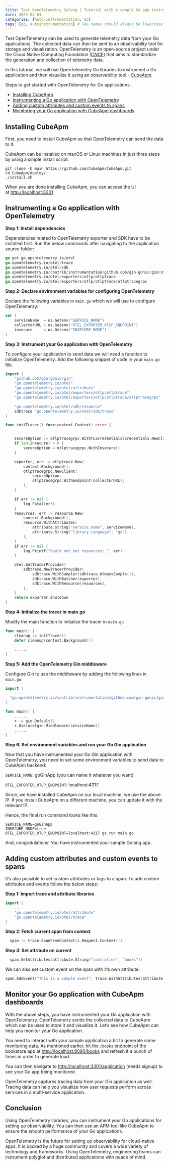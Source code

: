 ```yaml
---
title: Test OpenTelemetry Golang | Tutorial with a sample Go app instrumentation
date: 2023-04-01
categories: [Auto-instrumentation, Go]
tags: [go, autoinstrumentation] # TAG names should always be lowercase
---
```


Test OpenTelemetry can be used to generate telemetry data from your Go applications. The collected data can then be sent to an observability tool for storage and visualization. OpenTelemetry is an open-source project under the Cloud Native Computing Foundation ([CNCF](https://www.cncf.io/)) that aims to standardize the generation and collection of telemetry data.

In this tutorial, we will use OpenTelemetry Go libraries to instrument a Go application and then visualize it using an observability tool - [CubeApm](https://CubeApm.io/).

Steps to get started with OpenTelemetry for Go applications:

- [Installing CubeApm](#installing-CubeApm)
- [Instrumenting a Go application with OpenTelemetry](#instrumenting-a-go-application-with-opentelemetry)
- [Adding custom attributes and custom events to spans](#adding-custom-attributes-and-custom-events-to-spans)
- [Monitoring your Go application with CubeApm dashboards](#monitor-your-go-application-with-CubeApm-dashboards)

## Installing CubeApm[​](#installing-CubeApm "Direct link to Installing CubeApm")

First, you need to install CubeApm so that OpenTelemetry can send the data to it.

CubeApm can be installed on macOS or Linux machines in just three steps by using a simple install script.

    git clone -b main https://github.com/CubeApm/CubeApm.git
    cd CubeApm/deploy/
    ./install.sh

When you are done installing CubeApm, you can access the UI at [http://localhost:3301](http://localhost:3301/application)

<!-- _CubeApm dashboard - It shows services from a sample app that comes bundled with the application_ -->

## Instrumenting a Go application with OpenTelemetry[​](#instrumenting-a-go-application-with-opentelemetry "Direct link to Instrumenting a Go application with OpenTelemetry")

**Step 1: Install dependencies**

Dependencies related to OpenTelemetry exporter and SDK have to be installed first. Run the below commands after navigating to the application source folder:

```go
go get go.opentelemetry.io/otel
go.opentelemetry.io/otel/trace
go.opentelemetry.io/otel/sdk
go.opentelemetry.io/contrib/instrumentation/github.com/gin-gonic/gin/otelgin
go.opentelemetry.io/otel/exporters/otlp/otlptrace
go.opentelemetry.io/otel/exporters/otlp/otlptrace/otlptracegrpc
```

**Step 2: Declare environment variables for configuring OpenTelemetry**

Declare the following variables in `main.go` which we will use to configure OpenTelemetry:

```go
var (
    serviceName  = os.Getenv("SERVICE_NAME")
    collectorURL = os.Getenv("OTEL_EXPORTER_OTLP_ENDPOINT")
    insecure     = os.Getenv("INSECURE_MODE")
)
```

**Step 3: Instrument your Go application with OpenTelemetry**

To configure your application to send data we will need a function to initialize OpenTelemetry. Add the following snippet of code in your `main.go` file.

```go
import (
    "github.com/gin-gonic/gin"
    "go.opentelemetry.io/otel"
    "go.opentelemetry.io/otel/attribute"
    "go.opentelemetry.io/otel/exporters/otlp/otlptrace"
    "go.opentelemetry.io/otel/exporters/otlp/otlptrace/otlptracegrpc"

    "go.opentelemetry.io/otel/sdk/resource"
    sdktrace "go.opentelemetry.io/otel/sdk/trace"
)

func initTracer() func(context.Context) error {


    secureOption := otlptracegrpc.WithTLSCredentials(credentials.NewClientTLSFromCert(nil, ""))
    if len(insecure) > 0 {
        secureOption = otlptracegrpc.WithInsecure()
    }

    exporter, err := otlptrace.New(
        context.Background(),
        otlptracegrpc.NewClient(
            secureOption,
            otlptracegrpc.WithEndpoint(collectorURL),
        ),
    )

    if err != nil {
        log.Fatal(err)
    }
    resources, err := resource.New(
        context.Background(),
        resource.WithAttributes(
            attribute.String("service.name", serviceName),
            attribute.String("library.language", "go"),
        ),
    )
    if err != nil {
        log.Printf("Could not set resources: ", err)
    }

    otel.SetTracerProvider(
        sdktrace.NewTracerProvider(
            sdktrace.WithSampler(sdktrace.AlwaysSample()),
            sdktrace.WithBatcher(exporter),
            sdktrace.WithResource(resources),
        ),
    )
    return exporter.Shutdown
}
```

**Step 4: Initialize the tracer in main.go**

Modify the main function to initialise the tracer in `main.go`

```go
func main() {
    cleanup := initTracer()
    defer cleanup(context.Background())

    ......
}
```

**Step 5: Add the OpenTelemetry Gin middleware**

Configure Gin to use the middleware by adding the following lines in `main.go`.

```go
import (
    ....
  "go.opentelemetry.io/contrib/instrumentation/github.com/gin-gonic/gin/otelgin"
)

func main() {
    ......
    r := gin.Default()
    r.Use(otelgin.Middleware(serviceName))
    ......
}

```

**Step 6: Set environment variables and run your Go Gin application**

Now that you have instrumented your Go Gin application with OpenTelemetry, you need to set some environment variables to send data to CubeApm backend:

`SERVICE_NAME`: goGinApp (you can name it whatever you want)

`OTEL_EXPORTER_OTLP_ENDPOINT`: localhost:4317

Since, we have installed CubeApm on our local machine, we use the above IP. If you install CubeApm on a different machine, you can update it with the relevant IP.

Hence, the final run command looks like this:

    SERVICE_NAME=goGinApp
    INSECURE_MODE=true
    OTEL_EXPORTER_OTLP_ENDPOINT=localhost:4317 go run main.go

And, congratulations! You have instrumented your sample Golang app.

<!-- Hit the `/books` endpoint of the bookstore app at [http://localhost:8090/books](http://localhost:8090/books). Refresh it a bunch of times in order to generate load, and wait for 1-2 mins for data to appear on CubeApm dashboard. -->

## Adding custom attributes and custom events to spans[​](#adding-custom-attributes-and-custom-events-to-spans "Direct link to Adding custom attributes and custom events to spans")

It’s also possible to set custom attributes or tags to a span. To add custom attributes and events follow the below steps:

**Step 1: Import trace and attribute libraries**

```go
import (
    ...
    "go.opentelemetry.io/otel/attribute"
    "go.opentelemetry.io/otel/trace"
)
```

**Step 2: Fetch current span from context**

```go
  span := trace.SpanFromContext(c.Request.Context())
```

**Step 3: Set attribute on current**

```go
  span.SetAttributes(attribute.String("controller", "books"))
```

<!-- CubeApm dashboards can be used to track these custom attributes. -->

<!-- ![Custom attributes on CubeApm dashboard](/img/blog/2022/05/opentelemetry_go_custom_attributes.webp) -->

<!-- TODO - Check with Vijay -->
<!-- _Custom attributes can seen under \`Tags\` section on CubeApm trace detail page_ -->

We can also set custom event on the span with it’s own attribute.

```go
span.AddEvent("This is a sample event", trace.WithAttributes(attribute.Int("pid", 4328), attribute.String("sampleAttribute", "Test")))
```

<!-- You can also see these custom events on CubeApm dashboard. -->

<!-- ![Custom Events on CubeApm Dashboard](/img/blog/2022/05/opentelemetry_go_events.webp) -->

<!-- TODO - Check with Vijay -->
<!-- _Events can be seen under \`Events\` section on CubeApm trace detail page_ -->

<!-- Events can be seen under `Events` section on CubeApm trace detail page -->

## Monitor your Go application with CubeApm dashboards[​](#monitor-your-go-application-with-CubeApm-dashboards "Direct link to Monitor your Go application with CubeApm dashboards")

With the above steps, you have instrumented your Go application with OpenTelemetry. OpenTelemetry sends the collected data to CubeApm which can be used to store it and visualize it. Let’s see how CubeApm can help you monitor your Go application.

You need to interact with your sample application a bit to generate some monitoring data. As mentioned earlier, hit the `/books` endpoint of the bookstore app at [http://localhost:8090/books](http://localhost:8090/books) and refresh it a bunch of times in order to generate load.

You can then navigate to [http://localhost:3301/application](http://localhost:3301/application) (needs signup) to see your Go app being monitored.

<!-- TODO - Check with Vijay -->
<!-- Go to `Metrics`→ `goGinApp`→ you will be able to see the dashboard. -->

<!-- _Your Go Gin application being monitored on the CubeApm dashboard_ -->

<!-- You can monitor application metrics like application latency, requests per second, error percentage, etc. with the `Metrics` tab of CubeApm.

_You can monitor your Go Gin application metrics like application latency, requests per second, error percentage, etc._ -->

OpenTelemetry captures tracing data from your Gin application as well. Tracing data can help you visualize how user requests perform across services in a multi-service application.

<!-- In the `Traces` tab of CubeApm, you can analyze the tracing data using filters based on tags, status codes, service names, operations, etc.

_Use powerful filters to analyze your tracing data from the Gin application_ -->

<!-- You can also visualize your tracing data with the help of flamegraphs and Gantt charts.

_Flamegraphs and Gantt charts on CubeApm dashboard_ -->

## Conclusion[​](#conclusion "Direct link to Conclusion")

Using OpenTelemetry libraries, you can instrument your Go applications for setting up observability. You can then use an APM tool like CubeApm to ensure the smooth performance of your Go applications.

OpenTelemetry is the future for setting up observability for cloud-native apps. It is backed by a huge community and covers a wide variety of technology and frameworks. Using OpenTelemetry, engineering teams can instrument polyglot and distributed applications with peace of mind.
